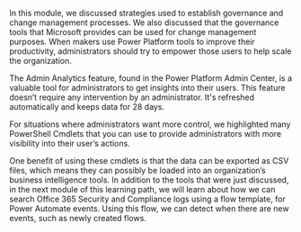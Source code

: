 In this module, we discussed strategies used to establish governance 
and change management processes. We also discussed that the governance 
tools that Microsoft provides can be used for change management purposes. 
When makers use Power Platform tools to improve their productivity, 
administrators should try to empower those users to help scale the organization.

The Admin Analytics feature, found in the Power Platform Admin Center, is a 
valuable tool for administrators to get insights into their users. This feature 
doesn’t require any intervention by an administrator. It's refreshed automatically 
and keeps data for 28 days.

For situations where administrators want more control, we highlighted many 
PowerShell Cmdlets that you can use to provide administrators with more 
visibility into their user’s actions. 

One benefit of using these cmdlets is that the data can be exported as CSV files, 
which means they can possibly be loaded into an organization’s business intelligence 
tools. In addition to the tools that were just discussed, in the next module of this
learning path, we will learn about how we can search Office 365 Security and Compliance 
logs using a flow template, for Power Automate events. Using this flow, we can detect 
when there are new events, such as newly created flows.

